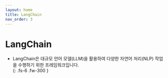 ```yaml
---
layout: home
title: LangChain
nav_order: 3
---
```


# LangChain
- LangChain은 대규모 언어 모델(LLM)을 활용하여 다양한 자연어 처리(NLP) 작업을 수행하기 위한 프레임워크입니다.       
{: .fs-6 .fw-300 }